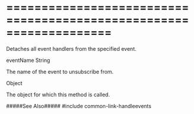 ===================================================================
===================================================================

<!--shortDescription-->
Detaches all event handlers from the specified event.
<!--/shortDescription-->

<!--paramName1-->eventName<!--/paramName1-->
<!--paramType1-->String<!--/paramType1-->
<!--paramDescription1-->
The name of the event to unsubscribe from.
<!--/paramDescription1-->

<!--returnType-->Object<!--/returnType-->
<!--returnDescription-->
The object for which this method is called.
<!--/returnDescription-->

<!--fullDescription-->
#####See Also#####
#include common-link-handleevents
<!--/fullDescription-->